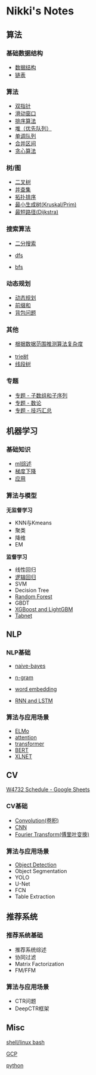 # Nikki's Notes

## 算法

### 基础数据结构

+ [数据结构](algorithm/data_structures.md)
+ [链表](algorithm/linked_list.md)

### 算法

+ [双指针](algorithm/double_pointers.md)
+ [滑动窗口](algorithm/sliding_windows.md)
+ [排序算法](algorithm/sort.md)
+ [堆（优先队列）](algorithm/heap.md)
+ [单调队列](algorithm/mono_queue.md) 
+ [合并区间](algorithm/merge_intervals.md)
+ [贪心算法](algorithm/greedy.md)

### 树/图

+ [二叉树](algorithm/tree.md)
+ [并查集](algorithm/disjoint_set.md)
+ [拓扑排序](algorithm/topological_sort.md)
+ [最小生成树(Kruskal/Prim)](algorithm/mst.md)
+ [最短路径(Dijkstra)](algorithm/dijkstra.md)

### 搜索算法

+ [二分搜索](algorithm/bisect.md)

+ [dfs](algorithm/dfs.md)
+ [bfs](algorithm/bfs.md)

### 动态规划

+ [动态规划](algorithm/dp.md)
+ [前缀和](algorithm/prefix_sum.md)
+ [背包问题](algorithm/knapsack.md)

### 其他

- [根据数据范围推测算法复杂度](algorithm/data_range.md)

+ [trie树](algorithm/trie_tree.md)
+ [线段树](algorithm/segment_tree.md)

### 专题

+ [专题 - 子数组和子序列](algorithm/sub_array.md)
+ [专题 - 数论](algorithm/number_theory.md)
+ [专题 - 技巧汇总](algorithm/tricks.md)

## 机器学习
### **基础知识**

- [ml综述](ml/ml_basics.md)
- [梯度下降](ml/gd.md)
- [应用](ml/applications.md)

### **算法与模型**

**无监督学习**

- KNN与Kmeans
- 聚类
- 降维
- EM

**监督学习**

- 线性回归
- [逻辑回归](ml/lr.md)
- SVM
- Decision Tree
- [Random Forest](ml/rf.md)
- GBDT
- [XGBoost and LightGBM](ml/LGBM.md)
- [Tabnet](ml/tabnet.md)

## NLP

### **NLP基础**

- [naive-bayes](nlp/naive_bayes.md)

- [n-gram](nlp/n_grams.md)
- [word embedding](nlp/word_embedding.md)
- [RNN and LSTM](nlp/rnn_lstm.md)

### **算法与应用场景**

- [ELMo](nlp/elmo.md)
- [attention](nlp/attention.md)
- [transformer](nlp/transformer.md)
- [BERT](nlp/bert.md)
- [XLNET](nlp/xlnet.md)

## CV

[W4732 Schedule - Google Sheets](https://docs.google.com/spreadsheets/d/1OL69xzW_WfOlRXM7qiLM8T_dejH72dZ7byvKzuD0e9c/edit#gid=0) 

### CV基础

- [Convolution(卷积)](cv/convolution.md)
- [CNN](cv/cnn.md)
- [Fourier Transform(傅里叶变换)](cv/fourier_transform.md)

### **算法与应用场景**

- [Object Detection](cv/object_detection.md)
- Object Segmentation
- YOLO
- U-Net
- FCN
- Table Extraction


## 推荐系统

### **推荐系统基础**

- 推荐系统综述
- 协同过滤
- Matrix Factorization
- FM/FFM

### **算法与应用场景**

- CTR问题
- DeepCTR框架

## Misc

[shell/linux bash](misc/bash.md)

[GCP](misc/gcp.md)

[python](misc/python.md)